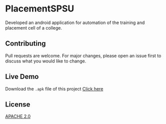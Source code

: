 # PlacementSPSU
Developed an android application for automation of the training and placement cell of a college.

## Contributing
Pull requests are welcome. For major changes, please open an issue first to discuss what you would like to change.

## Live Demo
Download the ```.apk``` file of this project
[Click here](https://drive.google.com/file/d/1lNZASP9nnZK6nApIJaujqYaKrA4Npfil/view/)

## License
[APACHE 2.0](https://choosealicense.com/licenses/apache-2.0/)
